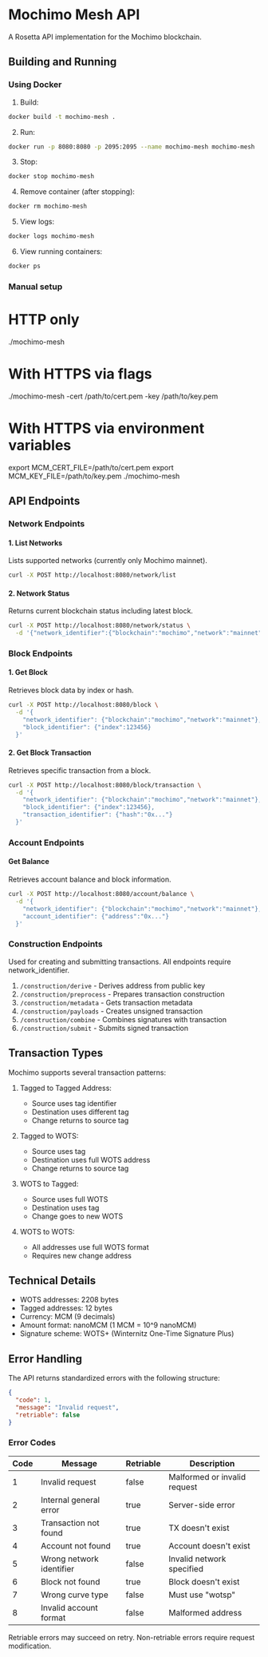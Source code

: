 # Mochimo Mesh API

A Rosetta API implementation for the Mochimo blockchain.

## Building and Running

### Using Docker

1. Build:
```bash
docker build -t mochimo-mesh .
```

2. Run:
```bash
docker run -p 8080:8080 -p 2095:2095 --name mochimo-mesh mochimo-mesh
```

3. Stop:
```bash 
docker stop mochimo-mesh
```

4. Remove container (after stopping):
```bash
docker rm mochimo-mesh
```

5. View logs:
```bash
docker logs mochimo-mesh
```

6. View running containers:
```bash
docker ps
```

### Manual setup

# HTTP only
./mochimo-mesh

# With HTTPS via flags
./mochimo-mesh -cert /path/to/cert.pem -key /path/to/key.pem

# With HTTPS via environment variables
export MCM_CERT_FILE=/path/to/cert.pem
export MCM_KEY_FILE=/path/to/key.pem
./mochimo-mesh

## API Endpoints

### Network Endpoints

#### 1. List Networks
Lists supported networks (currently only Mochimo mainnet).
```bash
curl -X POST http://localhost:8080/network/list
```

#### 2. Network Status
Returns current blockchain status including latest block.
```bash
curl -X POST http://localhost:8080/network/status \
  -d '{"network_identifier":{"blockchain":"mochimo","network":"mainnet"}}'
```

### Block Endpoints

#### 1. Get Block
Retrieves block data by index or hash.
```bash
curl -X POST http://localhost:8080/block \
  -d '{
    "network_identifier": {"blockchain":"mochimo","network":"mainnet"},
    "block_identifier": {"index":123456}
  }'
```

#### 2. Get Block Transaction
Retrieves specific transaction from a block.
```bash
curl -X POST http://localhost:8080/block/transaction \
  -d '{
    "network_identifier": {"blockchain":"mochimo","network":"mainnet"},
    "block_identifier": {"index":123456},
    "transaction_identifier": {"hash":"0x..."}
  }'
```

### Account Endpoints

#### Get Balance
Retrieves account balance and block information.
```bash
curl -X POST http://localhost:8080/account/balance \
  -d '{
    "network_identifier": {"blockchain":"mochimo","network":"mainnet"},
    "account_identifier": {"address":"0x..."}
  }'
```

### Construction Endpoints

Used for creating and submitting transactions. All endpoints require network_identifier.

1. `/construction/derive` - Derives address from public key
2. `/construction/preprocess` - Prepares transaction construction
3. `/construction/metadata` - Gets transaction metadata
4. `/construction/payloads` - Creates unsigned transaction
5. `/construction/combine` - Combines signatures with transaction
6. `/construction/submit` - Submits signed transaction

## Transaction Types

Mochimo supports several transaction patterns:

1. Tagged to Tagged Address:
   - Source uses tag identifier
   - Destination uses different tag
   - Change returns to source tag

2. Tagged to WOTS:
   - Source uses tag
   - Destination uses full WOTS address  
   - Change returns to source tag

3. WOTS to Tagged:
   - Source uses full WOTS
   - Destination uses tag
   - Change goes to new WOTS

4. WOTS to WOTS:
   - All addresses use full WOTS format
   - Requires new change address

## Technical Details

- WOTS addresses: 2208 bytes
- Tagged addresses: 12 bytes 
- Currency: MCM (9 decimals)
- Amount format: nanoMCM (1 MCM = 10^9 nanoMCM)
- Signature scheme: WOTS+ (Winternitz One-Time Signature Plus)

## Error Handling

The API returns standardized errors with the following structure:
```json
{
  "code": 1,
  "message": "Invalid request",
  "retriable": false
}
```

### Error Codes

| Code | Message | Retriable | Description |
|------|---------|-----------|-------------|
| 1 | Invalid request | false | Malformed or invalid request |
| 2 | Internal general error | true | Server-side error |
| 3 | Transaction not found | true | TX doesn't exist |
| 4 | Account not found | true | Account doesn't exist |
| 5 | Wrong network identifier | false | Invalid network specified |
| 6 | Block not found | true | Block doesn't exist |
| 7 | Wrong curve type | false | Must use "wotsp" |
| 8 | Invalid account format | false | Malformed address |

Retriable errors may succeed on retry. Non-retriable errors require request modification.